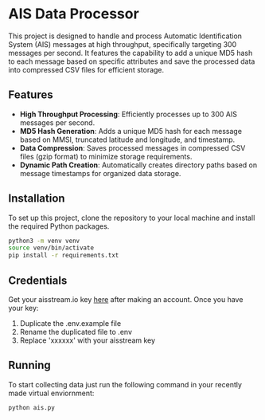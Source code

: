 # AIS Data Processor

This project is designed to handle and process Automatic Identification System (AIS) messages at high throughput, specifically targeting 300 messages per second. It features the capability to add a unique MD5 hash to each message based on specific attributes and save the processed data into compressed CSV files for efficient storage.

## Features

- **High Throughput Processing**: Efficiently processes up to 300 AIS messages per second.
- **MD5 Hash Generation**: Adds a unique MD5 hash for each message based on MMSI, truncated latitude and longitude, and timestamp.
- **Data Compression**: Saves processed messages in compressed CSV files (gzip format) to minimize storage requirements.
- **Dynamic Path Creation**: Automatically creates directory paths based on message timestamps for organized data storage.

## Installation

To set up this project, clone the repository to your local machine and install the required Python packages.

```bash
python3 -m venv venv
source venv/bin/activate
pip install -r requirements.txt
```

## Credentials

Get your aisstream.io key [here](https://aisstream.io/) after making an account. Once you have your key:

1. Duplicate the .env.example file
2. Rename the duplicated file to .env
3. Replace 'xxxxxx' with your aisstream key

## Running

To start collecting data just run the following command in your recently made virtual enviornment:

```bash
python ais.py
```
